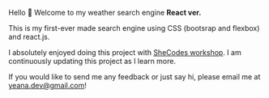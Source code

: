 Hello 👋 Welcome to my weather search engine <b>React ver.</b>

This is my first-ever made search engine using
CSS (bootsrap and flexbox) and react.js.

I absolutely enjoyed doing this project with <a href="www.shecodes.io" target=_blank>SheCodes workshop</a>.
I am continuously updating this project as I learn more.

If you would like to send me any feedback or just say hi, please email me at <a href="mailto:yeana.dev@gmail.com">yeana.dev@gmail.com</a>!

